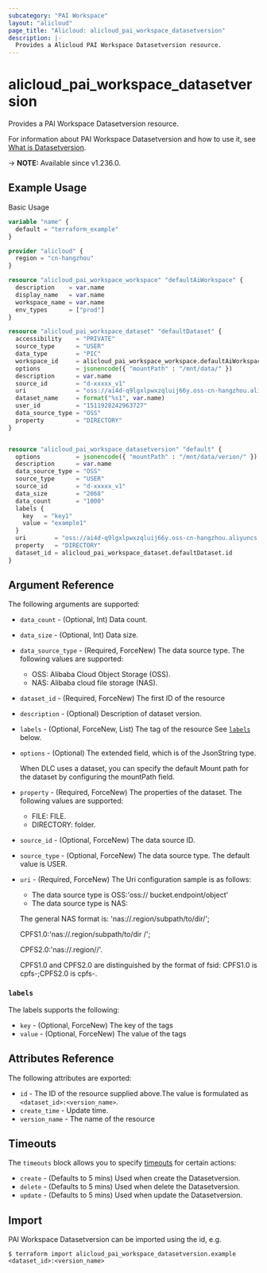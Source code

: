 ```yaml
---
subcategory: "PAI Workspace"
layout: "alicloud"
page_title: "Alicloud: alicloud_pai_workspace_datasetversion"
description: |-
  Provides a Alicloud PAI Workspace Datasetversion resource.
---
```


# alicloud_pai_workspace_datasetversion

Provides a PAI Workspace Datasetversion resource.



For information about PAI Workspace Datasetversion and how to use it, see [What is Datasetversion](https://www.alibabacloud.com/help/en/).

-> **NOTE:** Available since v1.236.0.

## Example Usage

Basic Usage

```terraform
variable "name" {
  default = "terraform_example"
}

provider "alicloud" {
  region = "cn-hangzhou"
}

resource "alicloud_pai_workspace_workspace" "defaultAiWorkspace" {
  description    = var.name
  display_name   = var.name
  workspace_name = var.name
  env_types      = ["prod"]
}

resource "alicloud_pai_workspace_dataset" "defaultDataset" {
  accessibility    = "PRIVATE"
  source_type      = "USER"
  data_type        = "PIC"
  workspace_id     = alicloud_pai_workspace_workspace.defaultAiWorkspace.id
  options          = jsonencode({ "mountPath" : "/mnt/data/" })
  description      = var.name
  source_id        = "d-xxxxx_v1"
  uri              = "oss://ai4d-q9lgxlpwxzqluij66y.oss-cn-hangzhou.aliyuncs.com/"
  dataset_name     = format("%s1", var.name)
  user_id          = "1511928242963727"
  data_source_type = "OSS"
  property         = "DIRECTORY"
}


resource "alicloud_pai_workspace_datasetversion" "default" {
  options          = jsonencode({ "mountPath" : "/mnt/data/verion/" })
  description      = var.name
  data_source_type = "OSS"
  source_type      = "USER"
  source_id        = "d-xxxxx_v1"
  data_size        = "2068"
  data_count       = "1000"
  labels {
    key   = "key1"
    value = "example1"
  }
  uri        = "oss://ai4d-q9lgxlpwxzqluij66y.oss-cn-hangzhou.aliyuncs.com/"
  property   = "DIRECTORY"
  dataset_id = alicloud_pai_workspace_dataset.defaultDataset.id
}
```

## Argument Reference

The following arguments are supported:
* `data_count` - (Optional, Int) Data count.
* `data_size` - (Optional, Int) Data size.
* `data_source_type` - (Required, ForceNew) The data source type. The following values are supported:
  - OSS: Alibaba Cloud Object Storage (OSS).
  - NAS: Alibaba cloud file storage (NAS).
* `dataset_id` - (Required, ForceNew) The first ID of the resource
* `description` - (Optional) Description of dataset version.
* `labels` - (Optional, ForceNew, List) The tag of the resource See [`labels`](#labels) below.
* `options` - (Optional) The extended field, which is of the JsonString type.

  When DLC uses a dataset, you can specify the default Mount path for the dataset by configuring the mountPath field.
* `property` - (Required, ForceNew) The properties of the dataset. The following values are supported:
  - FILE: FILE.
  - DIRECTORY: folder.
* `source_id` - (Optional, ForceNew) The data source ID.
* `source_type` - (Optional, ForceNew) The data source type. The default value is USER. 
* `uri` - (Required, ForceNew) The Uri configuration sample is as follows:
  - The data source type is OSS:'oss:// bucket.endpoint/object'
  - The data source type is NAS:

  The general NAS format is: 'nas://.region/subpath/to/dir/';

  CPFS1.0:'nas://.region/subpath/to/dir /';

  CPFS2.0:'nas://.region//'.

  CPFS1.0 and CPFS2.0 are distinguished by the format of fsid: CPFS1.0 is cpfs-;CPFS2.0 is cpfs-.

### `labels`

The labels supports the following:
* `key` - (Optional, ForceNew) The key of the tags
* `value` - (Optional, ForceNew) The value of the tags

## Attributes Reference

The following attributes are exported:
* `id` - The ID of the resource supplied above.The value is formulated as `<dataset_id>:<version_name>`.
* `create_time` - Update time.
* `version_name` - The name of the resource

## Timeouts

The `timeouts` block allows you to specify [timeouts](https://www.terraform.io/docs/configuration-0-11/resources.html#timeouts) for certain actions:
* `create` - (Defaults to 5 mins) Used when create the Datasetversion.
* `delete` - (Defaults to 5 mins) Used when delete the Datasetversion.
* `update` - (Defaults to 5 mins) Used when update the Datasetversion.

## Import

PAI Workspace Datasetversion can be imported using the id, e.g.

```shell
$ terraform import alicloud_pai_workspace_datasetversion.example <dataset_id>:<version_name>
```